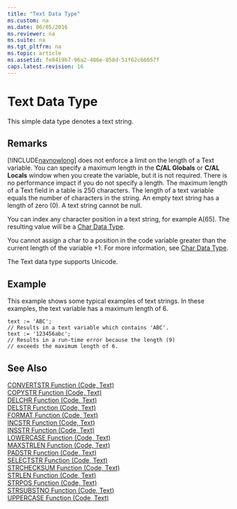 ```yaml
---
title: "Text Data Type"
ms.custom: na
ms.date: 06/05/2016
ms.reviewer: na
ms.suite: na
ms.tgt_pltfrm: na
ms.topic: article
ms.assetid: fe8419b7-96a2-486e-858d-51f62c66657f
caps.latest.revision: 16
---
```

# Text Data Type
This simple data type denotes a text string.  
  
## Remarks  
 [!INCLUDE[navnowlong](../dynamics-nav/includes/navnowlong_md.md)] does not enforce a limit on the length of a Text variable. You can specify a maximum length in the **C\/AL Globals** or **C\/AL Locals** window when you create the variable, but it is not required. There is no performance impact if you do not specify a length. The maximum length of a Text field in a table is 250 characters. The length of a text variable equals the number of characters in the string. An empty text string has a length of zero \(0\). A text string cannot be null.  
  
 You can index any character position in a text string, for example A\[65\]. The resulting value will be a [Char Data Type](../dynamics-nav/Char-Data-Type.md).  
  
 You cannot assign a char to a position in the code variable greater than the current length of the variable \+1. For more information, see [Char Data Type](../dynamics-nav/Char-Data-Type.md).  
  
 The Text data type supports Unicode.  
  
## Example  
 This example shows some typical examples of text strings. In these examples, the text variable has a maximum length of 6.  
  
```  
text := 'ABC';  
// Results in a text variable which contains 'ABC'.  
text := '123456abc';  
// Results in a run-time error because the length (9)  
// exceeds the maximum length of 6.  
```  
  
## See Also  
 [CONVERTSTR Function \(Code, Text\)](../dynamics-nav/CONVERTSTR-Function--Code--Text-.md)   
 [COPYSTR Function \(Code, Text\)](../dynamics-nav/COPYSTR-Function--Code--Text-.md)   
 [DELCHR Function \(Code, Text\)](../dynamics-nav/DELCHR-Function--Code--Text-.md)   
 [DELSTR Function \(Code, Text\)](../dynamics-nav/DELSTR-Function--Code--Text-.md)   
 [FORMAT Function \(Code, Text\)](../dynamics-nav/FORMAT-Function--Code--Text-.md)   
 [INCSTR Function \(Code, Text\)](../dynamics-nav/INCSTR-Function--Code--Text-.md)   
 [INSSTR Function \(Code, Text\)](../dynamics-nav/INSSTR-Function--Code--Text-.md)   
 [LOWERCASE Function \(Code, Text\)](../dynamics-nav/LOWERCASE-Function--Code--Text-.md)   
 [MAXSTRLEN Function \(Code, Text\)](../dynamics-nav/MAXSTRLEN-Function--Code--Text-.md)   
 [PADSTR Function \(Code, Text\)](../dynamics-nav/PADSTR-Function--Code--Text-.md)   
 [SELECTSTR Function \(Code, Text\)](../dynamics-nav/SELECTSTR-Function--Code--Text-.md)   
 [STRCHECKSUM Function \(Code, Text\)](../dynamics-nav/STRCHECKSUM-Function--Code--Text-.md)   
 [STRLEN Function \(Code, Text\)](../dynamics-nav/STRLEN-Function--Code--Text-.md)   
 [STRPOS Function \(Code, Text\)](../dynamics-nav/STRPOS-Function--Code--Text-.md)   
 [STRSUBSTNO Function \(Code, Text\)](../dynamics-nav/STRSUBSTNO-Function--Code--Text-.md)   
 [UPPERCASE Function \(Code, Text\)](../dynamics-nav/UPPERCASE-Function--Code--Text-.md)